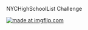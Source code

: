 NYCHighSchoolList Challenge

<a href="https://imgflip.com/gif/2ja0sg"><img src="https://i.imgflip.com/2ja0sg.gif" title="made at imgflip.com"/></a>
